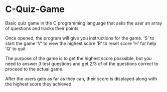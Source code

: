 # C-Quiz-Game

Basic quiz game in the C programming language that asks the user an array of questions and tracks their points.

Once opened, the program will give you instructions for the game. 'S' to start the game 'V' to view the highest score 'R' to reset score 'H' for help 'Q' to quit

The purpose of the game is to get the highest score posssible, but you need to answer 3 test questions and get 2/3 of of the questions correct to proceed to the actual game.

After the users gets as far as they can, their score is displayed along with the highest score they achieved.
